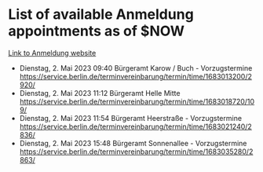 # List of available Anmeldung appointments as of $NOW
[Link to Anmeldung website](https://service.berlin.de/terminvereinbarung/termin/tag.php?termin=1&anliegen[]=120686&dienstleisterlist=122210,122217,327316,122219,327312,122227,327314,122231,327346,122243,327348,122254,122252,329742,122260,329745,122262,329748,122271,327278,122273,327274,122277,327276,330436,122280,327294,122282,327290,122284,327292,122291,327270,122285,327266,122286,327264,122296,327268,150230,329760,122297,327286,122294,327284,122312,329763,122314,329775,122304,327330,122311,327334,122309,327332,317869,122281,327352,122279,329772,122283,122276,327324,122274,327326,122267,329766,122246,327318,122251,327320,122257,327322,122208,327298,122226,327300&herkunft=http%3A%2F%2Fservice.berlin.de%2Fdienstleistung%2F120686%2F)
- Dienstag, 2. Mai 2023 09:40 Bürgeramt Karow / Buch - Vorzugstermine https://service.berlin.de/terminvereinbarung/termin/time/1683013200/2920/
- Dienstag, 2. Mai 2023 11:12 Bürgeramt Helle Mitte https://service.berlin.de/terminvereinbarung/termin/time/1683018720/109/
- Dienstag, 2. Mai 2023 11:54 Bürgeramt Heerstraße - Vorzugstermine https://service.berlin.de/terminvereinbarung/termin/time/1683021240/2836/
- Dienstag, 2. Mai 2023 15:48 Bürgeramt Sonnenallee - Vorzugstermine https://service.berlin.de/terminvereinbarung/termin/time/1683035280/2863/
